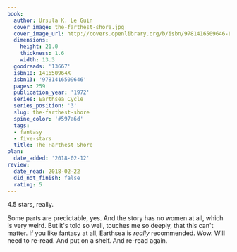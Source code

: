 ```yaml
---
book:
  author: Ursula K. Le Guin
  cover_image: the-farthest-shore.jpg
  cover_image_url: http://covers.openlibrary.org/b/isbn/9781416509646-L.jpg
  dimensions:
    height: 21.0
    thickness: 1.6
    width: 13.3
  goodreads: '13667'
  isbn10: 141650964X
  isbn13: '9781416509646'
  pages: 259
  publication_year: '1972'
  series: Earthsea Cycle
  series_position: '3'
  slug: the-farthest-shore
  spine_color: '#597a6d'
  tags:
  - fantasy
  - five-stars
  title: The Farthest Shore
plan:
  date_added: '2018-02-12'
review:
  date_read: 2018-02-22
  did_not_finish: false
  rating: 5
---
```


4.5 stars, really.

Some parts are predictable, yes. And the story has no women at all, which is very weird. But it's told so well, touches me so deeply, that this can't matter. If you like fantasy at all, Earthsea is *really* recommended. Wow. Will need to re-read. And put on a shelf. And re-read again.
